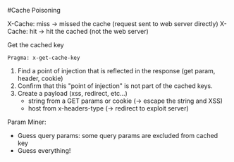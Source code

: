 #Cache Poisoning

X-Cache: miss -> missed the cache (request sent to web server directly)
X-Cache: hit  -> hit the cached (not the web server)

Get the cached key

    Pragma: x-get-cache-key
 

1. Find a point of injection that is reflected in the response (get param, header, cookie)
2. Confirm that this "point of injection" is not part of the cached keys.
4. Create a payload (xss, redirect, etc...)
    - string from a GET params or cookie (-> escape the string and XSS)
    - host from x-headers-type (-> redirect to exploit server)

   
Param Miner:

- Guess query params: some query params are excluded from cached key
- Guess everything!
